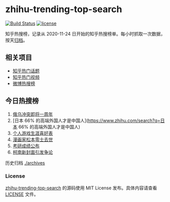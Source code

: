 # zhihu-trending-top-search

[![Build Status](https://github.com/justjavac/zhihu-trending-top-search/workflows/ci/badge.svg?branch=main)](https://github.com/justjavac/zhihu-trending-top-search/actions)
[![license](https://img.shields.io/github/license/justjavac/zhihu-trending-top-search)](https://github.com/justjavac/zhihu-trending-top-search/blob/main/LICENSE)

知乎热搜榜，记录从 2020-11-24
日开始的知乎热搜榜单。每小时抓取一次数据，按天[归档](./archives)。

## 相关项目

- [知乎热门话题](https://github.com/justjavac/zhihu-trending-hot-questions)
- [知乎热门视频](https://github.com/justjavac/zhihu-trending-hot-video)
- [微博热搜榜](https://github.com/justjavac/weibo-trending-hot-search)

## 今日热搜榜

<!-- BEGIN -->
<!-- 最后更新时间 Tue Feb 21 2023 15:12:31 GMT+0800 (China Standard Time) -->

1. [俄乌冲突即将一周年](https://www.zhihu.com/search?q=俄乌冲突即将一周年)
1. [日本 66% 的高端外国人才是中国人](https://www.zhihu.com/search?q=日本 66%
   的高端外国人才是中国人)
1. [个人游戏生涯喜好表](https://www.zhihu.com/search?q=个人游戏生涯喜好表)
1. [漫画家松本零士去世](https://www.zhihu.com/search?q=漫画家松本零士去世)
1. [考研成绩公布](https://www.zhihu.com/search?q=考研成绩公布)
1. [柯南新封面引发争论](https://www.zhihu.com/search?q=柯南新封面引发争论)

<!-- END -->

历史归档 [./archives](./archives)

### License

[zhihu-trending-top-search](https://github.com/justjavac/zhihu-trending-top-search)
的源码使用 MIT License 发布。具体内容请查看 [LICENSE](./LICENSE) 文件。
